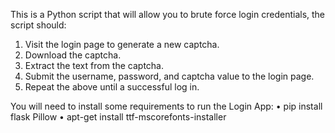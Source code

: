This is a Python script that will allow you to brute force login credentials, 
the script should: 
1. Visit the login page to generate a new captcha. 
2. Download the captcha. 
3. Extract the text from the captcha. 
4. Submit the username, password, and captcha value to the login page. 
5. Repeat the above until a successful log in.

You will need to install some requirements to run the Login App: 
• pip install flask Pillow 
• apt-get install ttf-mscorefonts-installer 
